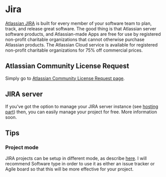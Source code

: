 # Jira

[Atlassian JIRA](https://www.atlassian.com/software/jira) is built for every member of your software team to plan,
track, and release great software.
The good thing is that Atlassian server software products, and Atlassian-made Apps are free for use by registered non-profit charitable organizations that cannot otherwise purchase Atlassian products. The Atlassian Cloud service is available for registered non-profit charitable organizations for 75% off commercial prices. 

## Atlassian Community License Request

Simply go to [Atlassian Community License Request page](https://www.atlassian.com/software/views/community-license-request).

## JIRA server

If you've got the option to manage your JIRA server instance (see [hosting part](../README.md#Platform)) then, you can easily manage your project for free.
More information soon.

## Tips

### Project mode

JIRA projects can be setup in different mode, as describe [here](https://confluence.atlassian.com/jirasoftwareserver0713/jira-applications-overview-965543142.html). I will recommend Software type in order to use it as either an issue tracker or Agile board so that this will be more effective for your project.